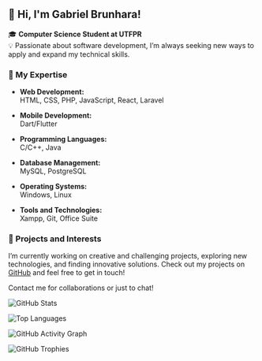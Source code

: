 ## 👋 Hi, I'm Gabriel Brunhara!

🎓 **Computer Science Student at UTFPR**  
💡 Passionate about software development, I’m always seeking new ways to apply and expand my technical skills.

### 🌟 My Expertise

- **Web Development:**  
  HTML, CSS, PHP, JavaScript, React, Laravel

- **Mobile Development:**  
  Dart/Flutter

- **Programming Languages:**  
  C/C++, Java

- **Database Management:**  
  MySQL, PostgreSQL

- **Operating Systems:**  
  Windows, Linux

- **Tools and Technologies:**  
  Xampp, Git, Office Suite

### 🚀 Projects and Interests

I’m currently working on creative and challenging projects, exploring new technologies, and finding innovative solutions. Check out my projects on [GitHub](https://github.com/7Araby7) and feel free to get in touch!

<p style="font-size:14px;">Contact me for collaborations or just to chat!</p>

![GitHub Stats](https://github-readme-stats.vercel.app/api?username=7Araby7&show_icons=true&theme=dark)

![Top Languages](https://github-readme-stats.vercel.app/api/top-langs/?username=7Araby7&layout=compact&theme=dark)

![GitHub Activity Graph](https://github-readme-activity-graph.vercel.app/graph?username=YOUR_USERNAME&theme=dark)

![GitHub Trophies](https://github-profile-trophy.vercel.app/?username=7Araby7&theme=darkhub)


